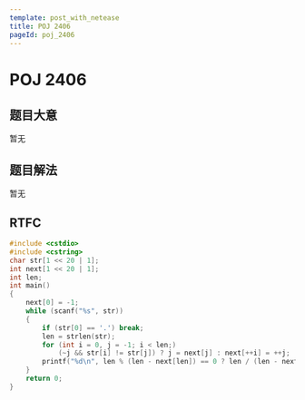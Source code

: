 ```yaml
---
template: post_with_netease
title: POJ 2406
pageId: poj_2406
---
```


# POJ 2406
<span id="poem"></span><script>$(function(){$.ajax('/api/poem?rnd='+Date.now()+Math.random()).done(function(data){$('#poem').text(data);});});</script>
## 题目大意
暂无

## 题目解法
暂无

## RTFC

```cpp
#include <cstdio>
#include <cstring>
char str[1 << 20 | 1];
int next[1 << 20 | 1];
int len;
int main()
{
    next[0] = -1;
    while (scanf("%s", str))
    {
        if (str[0] == '.') break;
        len = strlen(str);
        for (int i = 0, j = -1; i < len;)
            (~j && str[i] != str[j]) ? j = next[j] : next[++i] = ++j;
        printf("%d\n", len % (len - next[len]) == 0 ? len / (len - next[len]) : 1);
    }
    return 0;
}
```
<div id="__comment"></div>
